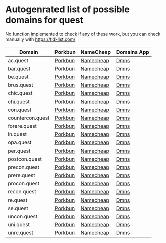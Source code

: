 # Autogenrated list of possible domains for quest

No function implemented to check if any of these work, but you can check manually with https://tld-list.com/

| Domain | Porkbun | NameCheap | Domains App |
|---|---|---|---|
| ac.quest | [Porkbun](https://porkbun.com/checkout/search?prb=e814663da1&tlds=&idnLanguage=&search=search&q=ac.quest) | [Namecheap](https://www.namecheap.com/domains/registration/results/?domain=ac.quest) | [Dmns](https://dmns.app/domains?q=ac.quest) |
| bar.quest | [Porkbun](https://porkbun.com/checkout/search?prb=e814663da1&tlds=&idnLanguage=&search=search&q=bar.quest) | [Namecheap](https://www.namecheap.com/domains/registration/results/?domain=bar.quest) | [Dmns](https://dmns.app/domains?q=bar.quest) |
| be.quest | [Porkbun](https://porkbun.com/checkout/search?prb=e814663da1&tlds=&idnLanguage=&search=search&q=be.quest) | [Namecheap](https://www.namecheap.com/domains/registration/results/?domain=be.quest) | [Dmns](https://dmns.app/domains?q=be.quest) |
| brus.quest | [Porkbun](https://porkbun.com/checkout/search?prb=e814663da1&tlds=&idnLanguage=&search=search&q=brus.quest) | [Namecheap](https://www.namecheap.com/domains/registration/results/?domain=brus.quest) | [Dmns](https://dmns.app/domains?q=brus.quest) |
| chic.quest | [Porkbun](https://porkbun.com/checkout/search?prb=e814663da1&tlds=&idnLanguage=&search=search&q=chic.quest) | [Namecheap](https://www.namecheap.com/domains/registration/results/?domain=chic.quest) | [Dmns](https://dmns.app/domains?q=chic.quest) |
| chi.quest | [Porkbun](https://porkbun.com/checkout/search?prb=e814663da1&tlds=&idnLanguage=&search=search&q=chi.quest) | [Namecheap](https://www.namecheap.com/domains/registration/results/?domain=chi.quest) | [Dmns](https://dmns.app/domains?q=chi.quest) |
| con.quest | [Porkbun](https://porkbun.com/checkout/search?prb=e814663da1&tlds=&idnLanguage=&search=search&q=con.quest) | [Namecheap](https://www.namecheap.com/domains/registration/results/?domain=con.quest) | [Dmns](https://dmns.app/domains?q=con.quest) |
| countercon.quest | [Porkbun](https://porkbun.com/checkout/search?prb=e814663da1&tlds=&idnLanguage=&search=search&q=countercon.quest) | [Namecheap](https://www.namecheap.com/domains/registration/results/?domain=countercon.quest) | [Dmns](https://dmns.app/domains?q=countercon.quest) |
| forere.quest | [Porkbun](https://porkbun.com/checkout/search?prb=e814663da1&tlds=&idnLanguage=&search=search&q=forere.quest) | [Namecheap](https://www.namecheap.com/domains/registration/results/?domain=forere.quest) | [Dmns](https://dmns.app/domains?q=forere.quest) |
| in.quest | [Porkbun](https://porkbun.com/checkout/search?prb=e814663da1&tlds=&idnLanguage=&search=search&q=in.quest) | [Namecheap](https://www.namecheap.com/domains/registration/results/?domain=in.quest) | [Dmns](https://dmns.app/domains?q=in.quest) |
| opa.quest | [Porkbun](https://porkbun.com/checkout/search?prb=e814663da1&tlds=&idnLanguage=&search=search&q=opa.quest) | [Namecheap](https://www.namecheap.com/domains/registration/results/?domain=opa.quest) | [Dmns](https://dmns.app/domains?q=opa.quest) |
| per.quest | [Porkbun](https://porkbun.com/checkout/search?prb=e814663da1&tlds=&idnLanguage=&search=search&q=per.quest) | [Namecheap](https://www.namecheap.com/domains/registration/results/?domain=per.quest) | [Dmns](https://dmns.app/domains?q=per.quest) |
| postcon.quest | [Porkbun](https://porkbun.com/checkout/search?prb=e814663da1&tlds=&idnLanguage=&search=search&q=postcon.quest) | [Namecheap](https://www.namecheap.com/domains/registration/results/?domain=postcon.quest) | [Dmns](https://dmns.app/domains?q=postcon.quest) |
| precon.quest | [Porkbun](https://porkbun.com/checkout/search?prb=e814663da1&tlds=&idnLanguage=&search=search&q=precon.quest) | [Namecheap](https://www.namecheap.com/domains/registration/results/?domain=precon.quest) | [Dmns](https://dmns.app/domains?q=precon.quest) |
| prere.quest | [Porkbun](https://porkbun.com/checkout/search?prb=e814663da1&tlds=&idnLanguage=&search=search&q=prere.quest) | [Namecheap](https://www.namecheap.com/domains/registration/results/?domain=prere.quest) | [Dmns](https://dmns.app/domains?q=prere.quest) |
| procon.quest | [Porkbun](https://porkbun.com/checkout/search?prb=e814663da1&tlds=&idnLanguage=&search=search&q=procon.quest) | [Namecheap](https://www.namecheap.com/domains/registration/results/?domain=procon.quest) | [Dmns](https://dmns.app/domains?q=procon.quest) |
| recon.quest | [Porkbun](https://porkbun.com/checkout/search?prb=e814663da1&tlds=&idnLanguage=&search=search&q=recon.quest) | [Namecheap](https://www.namecheap.com/domains/registration/results/?domain=recon.quest) | [Dmns](https://dmns.app/domains?q=recon.quest) |
| re.quest | [Porkbun](https://porkbun.com/checkout/search?prb=e814663da1&tlds=&idnLanguage=&search=search&q=re.quest) | [Namecheap](https://www.namecheap.com/domains/registration/results/?domain=re.quest) | [Dmns](https://dmns.app/domains?q=re.quest) |
| se.quest | [Porkbun](https://porkbun.com/checkout/search?prb=e814663da1&tlds=&idnLanguage=&search=search&q=se.quest) | [Namecheap](https://www.namecheap.com/domains/registration/results/?domain=se.quest) | [Dmns](https://dmns.app/domains?q=se.quest) |
| uncon.quest | [Porkbun](https://porkbun.com/checkout/search?prb=e814663da1&tlds=&idnLanguage=&search=search&q=uncon.quest) | [Namecheap](https://www.namecheap.com/domains/registration/results/?domain=uncon.quest) | [Dmns](https://dmns.app/domains?q=uncon.quest) |
| uni.quest | [Porkbun](https://porkbun.com/checkout/search?prb=e814663da1&tlds=&idnLanguage=&search=search&q=uni.quest) | [Namecheap](https://www.namecheap.com/domains/registration/results/?domain=uni.quest) | [Dmns](https://dmns.app/domains?q=uni.quest) |
| unre.quest | [Porkbun](https://porkbun.com/checkout/search?prb=e814663da1&tlds=&idnLanguage=&search=search&q=unre.quest) | [Namecheap](https://www.namecheap.com/domains/registration/results/?domain=unre.quest) | [Dmns](https://dmns.app/domains?q=unre.quest) |
